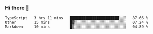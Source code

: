 ### Hi there 👋

<!--
**adroaldopagliari/adroaldopagliari** is a ✨ _special_ ✨ repository because its `README.md` (this file) appears on your GitHub profile.

Here are some ideas to get you started:

- 🔭 I’m currently working on ...
- 🌱 I’m currently learning ...
- 👯 I’m looking to collaborate on ...
- 🤔 I’m looking for help with ...
- 💬 Ask me about ...
- 📫 How to reach me: ...
- 😄 Pronouns: ...
- ⚡ Fun fact: ...
-->

<!--START_SECTION:waka-->
```text
TypeScript   3 hrs 11 mins   ██████████████████████░░░   87.66 % 
Other        15 mins         █▓░░░░░░░░░░░░░░░░░░░░░░░   07.24 % 
Markdown     10 mins         █▒░░░░░░░░░░░░░░░░░░░░░░░   04.89 % 
```
<!--END_SECTION:waka-->
